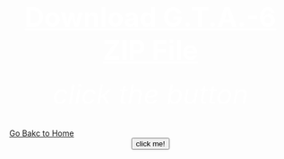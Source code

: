 <html>
 <head>
   <title>wow</title>
 </head>
  <body background="R.jpeg">
     <center><h1><font size="120"><font color="white"><u>Download G.T.A.-6 ZIP File</u></font></font></h1></center>                                               
      <center><h6><font size="10"><font color="white">click the button</font></font></h6></center>
   <down><a href="https://bulbuwad.github.io/New-WebSite/">Go Bakc to Home</a></down>
   <a href="Rick Astley - Never Gonna Give You Up (Official Music Video).mp3">
      <center><button background color="red">click me!</button></center> 
   </a>
 </body>
</html>

